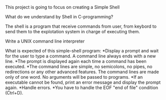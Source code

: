 This project is going to focus on creating a Simple Shell

What do we understand by Shell in C-programming?

The shell is a program that receive commands from user, from keybord to send them to the explotation system in charge of executing them.

Write a UNIX command line interpreter

What is expected of this simple-shell program: *Display a prompt and wait for the user to type a command. A command line always ends with a new line. *The prompt is displayed again each time a command has been executed. *The command lines are simple, no semicolons, no pipes, no redirections or any other advanced features. The command lines are made only of one word. No arguments will be passed to programs. *If an executable cannot be found, print an error message and display the prompt again. *Handle errors. *You have to handle the EOF "end of file" condition (Ctrl+D).
